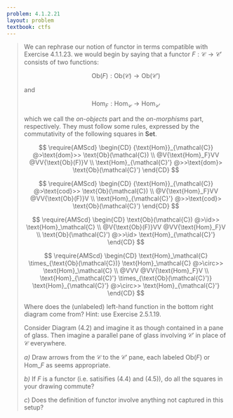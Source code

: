 ```yaml
---
problem: 4.1.2.21
layout: problem
textbook: ctfs
---
```


> We can rephrase our notion of functor in terms compatible with Exercise
> 4.1.1.23. we would begin by saying that a functor
> $F:\mathcal{C}\to\mathcal{C}'$ consists of two functions:
>
> $$\text{Ob}(F):\text{Ob}(\mathcal{C})\to\text{Ob}(\mathcal{C}')$$
>
> and
>
> $$\text{Hom}_F:\text{Hom}_\mathcal{C}\to\text{Hom}_{\mathcal{C}'}$$
>
> which we call the _on-objects_ part and the _on-morphisms_ part, respectively.
> They must follow some rules, expressed by the commutativity of the following
> squares in $\textbf{Set}$.
>
> $$
> \require{AMScd}
> \begin{CD}
> {\text{Hom}}_{\mathcal{C}} @>\text{dom}>> \text{Ob}(\mathcal{C}) \\
> @V{\text{Hom}_F}VV @VV{\text{Ob}(F)}V \\
> \text{Hom}_{\mathcal{C}'} @>>\text{dom}> \text{Ob}(\mathcal{C}')
> \end{CD}
> $$
>
> $$
> \require{AMScd}
> \begin{CD}
> {\text{Hom}}_{\mathcal{C}} @>\text{cod}>> \text{Ob}(\mathcal{C}) \\
> @V{\text{Hom}_F}VV @VV{\text{Ob}(F)}V \\
> \text{Hom}_{\mathcal{C}'} @>>\text{cod}> \text{Ob}(\mathcal{C}')
> \end{CD}
> $$
>
> $$
> \require{AMScd}
> \begin{CD}
> \text{Ob}(\mathcal{C}) @>\id>> \text{Hom}_\mathcal{C} \\
> @V{\text{Ob}(F)}VV @VV{\text{Hom}_F}V \\
> \text{Ob}(\mathcal{C}') @>>\id> \text{Hom}_{\mathcal{C}'}
> \end{CD}
> $$
>
> $$
> \require{AMScd}
> \begin{CD}
> \text{Hom}_\mathcal{C} \times_{\text{Ob}(\mathcal{C})} \text{Hom}_\mathcal{C} @>\circ>> \text{Hom}_\mathcal{C} \\
> @VVV @VV{\text{Hom}_F}V \\
> \text{Hom}_{\mathcal{C}'} \times_{\text{Ob}(\mathcal{C}')} \text{Hom}_{\mathcal{C}'} @>\circ>> \text{Hom}_{\mathcal{C}'}
> \end{CD}
> $$
>
> Where does the (unlabeled) left-hand function in the bottom right diagram come
> from? Hint: use Exercise 2.5.1.19.
>
> Consider Diagram (4.2) and imagine it as though contained in a pane of glass.
> Then imagine a parallel pane of glass involving $\mathcal{C}'$ in place of
> $\mathcal{C}$ everywhere.
>
> _a)_ Draw arrows from the $\mathcal{C}$ to the $\mathcal{C}'$ pane, each
> labeled $\text{Ob}(F)$ or $\text{Hom}\_F$ as seems appropriate.
>
> _b)_ If $F$ is a functor (i.e. satisifies (4.4) and (4.5)), do all the squares
> in your drawing commute?
>
> _c_) Does the definition of functor involve anything not captured in this
> setup?
